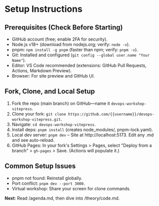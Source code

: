 # Setup Instructions

## Prerequisites (Check Before Starting)
- GitHub account (free; enable 2FA for security).
- Node.js v18+ (download from nodejs.org; verify: `node -v`).
- pnpm: `npm install -g pnpm` (faster than npm; verify: `pnpm -v`).
- Git: Installed and configured (`git config --global user.name "Your Name"`).
- Editor: VS Code recommended (extensions: GitHub Pull Requests, Actions, Markdown Preview).
- Browser: For site preview and GitHub UI.

## Fork, Clone, and Local Setup
1. Fork the repo (main branch) on GitHub—name it `devops-workshop-vitepress`.
2. Clone your fork: `git clone https://github.com/{{username}}/devops-workshop-vitepress.git`.
3. Navigate: `cd devops-workshop-vitepress`.
4. Install deps: `pnpm install` (creates node_modules/, pnpm-lock.yaml).
5. Local dev server: `pnpm dev` – Site at http://localhost:5173. Edit any .md and see auto-reload.
6. GitHub Pages: In your fork's Settings > Pages, select "Deploy from a branch" > `gh-pages` > Save. (Actions will populate it.)

## Common Setup Issues
- pnpm not found: Reinstall globally.
- Port conflict: `pnpm dev --port 3000`.
- Virtual workshop: Share your screen for clone commands.

**Next**: Read /agenda.md, then dive into /theory/code.md.
